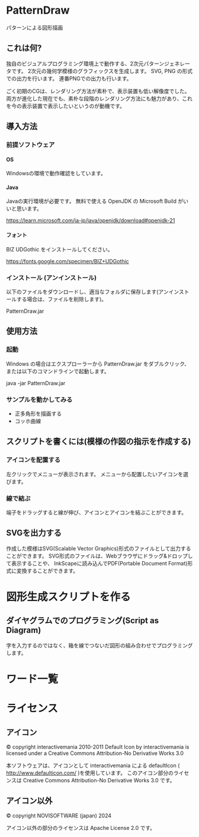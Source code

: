 # PatternDraw
パターンによる図形描画

## これは何?
独自のビジュアルプログラミング環境上で動作する、2次元パターンジェネレータです。
2次元の幾何学模様のグラフィックスを生成します。
SVG, PNG の形式での出力を行います。
連番PNGでの出力も行います。

ごく初期のCGは、レンダリング方法が素朴で、表示装置も低い解像度でした。
両方が進化した現在でも、素朴な段階のレンダリング方法にも魅力があり、これを今の表示装置で表示したいというのが動機です。

## 導入方法
### 前提ソフトウェア

#### OS
Windowsの環境で動作確認をしています。

#### Java
Javaの実行環境が必要です。
無料で使える OpenJDK の Microsoft Build がいいと思います。

https://learn.microsoft.com/ja-jp/java/openjdk/download#openjdk-21

#### フォント
BIZ UDGothic をインストールしてください。

https://fonts.google.com/specimen/BIZ+UDGothic

### インストール (アンインストール)

以下のファイルをダウンロードし、適当なフォルダに保存します(アンインストールする場合は、ファイルを削除します)。

PatternDraw.jar


## 使用方法

### 起動

Windows の場合はエクスプローラーから PatternDraw.jar をダブルクリック、または以下のコマンドラインで起動します。

java -jar PatternDraw.jar


### サンプルを動かしてみる

- 正多角形を描画する
- コッホ曲線

## スクリプトを書くには(模様の作図の指示を作成する)

### アイコンを配置する

左クリックでメニューが表示されます。
メニューから配置したいアイコンを選びます。

### 線で結ぶ

端子をドラッグすると線が伸び、アイコンとアイコンを結ぶことができます。





## SVGを出力する
作成した模様はSVG(Scalable Vector Graphics)形式のファイルとして出力することができます。
SVG形式のファイルは、Webブラウザにドラッグ&ドロップして表示することや、
InkScapeに読み込んでPDF(Portable Document Format)形式に変換することができます。

# 図形生成スクリプトを作る
## ダイヤグラムでのプログラミング(Script as Diagram)
字を入力するのではなく、箱を線でつないだ図形の組み合わせでプログラミングします。


# ワード一覧
##

# ライセンス
## アイコン
© copyright interactivemania 2010-2011
Default Icon by interactivemania is licensed under a Creative Commons Attribution-No Derivative Works 3.0

本ソフトウェアは、アイコンとして interactivemania による defaultIcon ( http://www.defaulticon.com/ )を使用しています。
このアイコン部分のライセンスは Creative Commons Attribution-No Derivative Works 3.0 です。

## アイコン以外
© copyright NOVISOFTWARE (japan) 2024

アイコン以外の部分のライセンスは Apache License 2.0 です。
